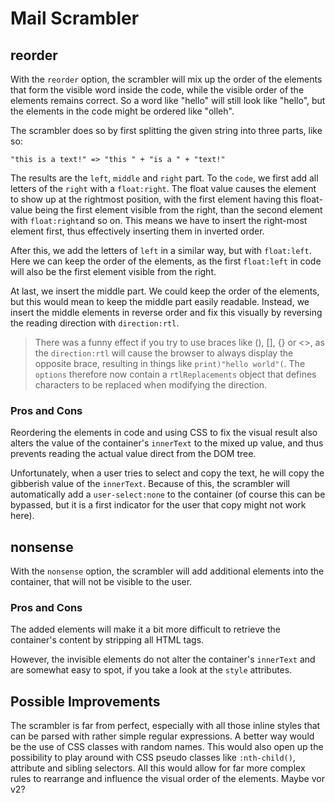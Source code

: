 # Mail Scrambler

## reorder
With the `reorder` option, the scrambler will mix up the order of the elements that
form the visible word inside the code, while the visible order of the elements remains
correct. So a word like "hello" will still look like "hello", but the elements in the
code might be ordered like "olleh".

The scrambler does so by first splitting the given string into three parts, like so:
```
"this is a text!" => "this " + "is a " + "text!"
```
The results are the `left`, `middle` and `right` part. To the `code`, we first add all
letters of the `right` with a `float:right`. The float value causes the element to show
up at the rightmost position, with the first element having this float-value being the
first element visible from the right, than the second element with `float:right`and so on.
This means we have to insert the right-most element first, thus effectively inserting them
in inverted order.

After this, we add the letters of `left` in a similar way, but with `float:left`. Here we
can keep the order of the elements, as the first `float:left` in code will also be the
first element visible from the right.

At last, we insert the middle part. We could keep the order of the elements, but this would
mean to keep the middle part easily readable. Instead, we insert the middle elements in 
reverse order and fix this visually by reversing the reading direction with `direction:rtl`.

> There was a funny effect if you try to use braces like (), [], {} or <>, as the `direction:rtl`
> will cause the browser to always display the opposite brace, resulting in things like
> `print)"hello world"(`. The `options` therefore now contain a `rtlReplacements` object that
> defines characters to be replaced when modifying the direction.

### Pros and Cons
Reordering the elements in code and using CSS to fix the visual result also alters the value
of the container's `innerText` to the mixed up value, and thus prevents reading the actual
value direct from the DOM tree.

Unfortunately, when a user tries to select and copy the text, he will copy the gibberish value
of the `innerText`. Because of this, the scrambler will automatically add a `user-select:none`
to the container (of course this can be bypassed, but it is a first indicator for the user that
copy might not work here).

## nonsense
With the `nonsense` option, the scrambler will add additional elements into the container, that
will not be visible to the user.

### Pros and Cons
The added elements will make it a bit more difficult to retrieve the container's content by
stripping all HTML tags.

However, the invisible elements do not alter the container's `innerText` and are somewhat easy
to spot, if you take a look at the `style` attributes.

## Possible Improvements
The scrambler is far from perfect, especially with all those inline styles that can be parsed
with rather simple regular expressions. A better way would be the use of CSS classes with random
names. This would also open up the possibility to play around with CSS pseudo classes like 
`:nth-child()`, attribute and sibling selectors. All this would allow for far more complex rules
to rearrange and influence the visual order of the elements. Maybe vor v2?